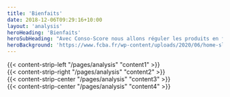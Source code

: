 ```yaml
---
title: 'Bienfaits'
date: 2018-12-06T09:29:16+10:00
layout: 'analysis'
heroHeading: 'Bienfaits'
heroSubHeading: "Avec Conso-Score nous allons réguler les produits en fonction de leur coût énergétique, prenez connaissance de ses bienfaits."
heroBackground: 'https://www.fcba.fr/wp-content/uploads/2020/06/home-slider-05.jpg'
---
```


<div>
{{< content-strip-left "/pages/analysis" "content1" >}}
</div>
<div>
{{< content-strip-right "/pages/analysis" "content2" >}}
</div>
<div>
{{< content-strip-center "/pages/analysis" "content3" >}}
</div>
<div>
{{< content-strip-center "/pages/analysis" "content4" >}}
</div>
